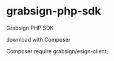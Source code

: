 # grabsign-php-sdk
Grabsign PHP SDK



download with Composer

Composer require grabsign/esign-client;
